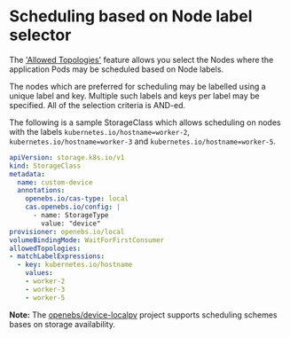 # Scheduling based on Node label selector

The ['Allowed Topologies'](https://kubernetes.io/docs/concepts/storage/storage-classes/#allowed-topologies) feature allows you select the Nodes where the application Pods may be scheduled based on Node labels.

The nodes which are preferred for scheduling may be labelled using a unique label and key. Multiple such labels and keys per label may be specified. All of the selection criteria is AND-ed.

The following is a sample StorageClass which allows scheduling on nodes with the labels `kubernetes.io/hostname=worker-2`, `kubernetes.io/hostname=worker-3` and `kubernetes.io/hostname=worker-5`.

```yaml
apiVersion: storage.k8s.io/v1
kind: StorageClass
metadata:
  name: custom-device
  annotations:
    openebs.io/cas-type: local
    cas.openebs.io/config: |
      - name: StorageType
        value: "device"
provisioner: openebs.io/local
volumeBindingMode: WaitForFirstConsumer
allowedTopologies:
- matchLabelExpressions:
  - key: kubernetes.io/hostname
    values:
    - worker-2
    - worker-3
    - worker-5
```

**Note:** The [openebs/device-localpv](https://github.com/openebs/device-localpv) project supports scheduling schemes bases on storage availability.
